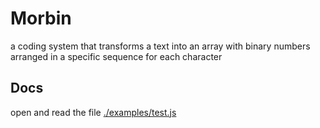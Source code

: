 # Morbin
a coding system that transforms a text into an array with binary numbers arranged in a specific sequence for each character

## Docs

open and read the file [./examples/test.js]()